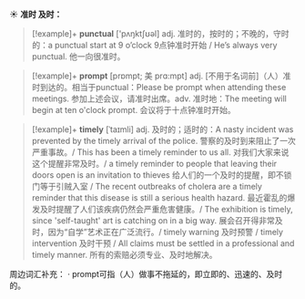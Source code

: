 ☀ <span class="category">**准时 及时：**</span>
>[!example]+ <span class="vocabulary">**punctual**</span> ['pʌŋktʃʊəl] 
> <span class="definition">adj. 准时的，按时的；不晚的，守时的：</span>a punctual start at 9 o’clock 9点钟准时开始 / He’s always very punctual. 他一向很准时。
           
>[!example]+ <span class="vocabulary">**prompt**</span> [prɒmpt; 美 prɑ:mpt]
> <span class="definition">adj. [不用于名词前]（人）准时到达的。相当于punctual：</span>Please be prompt when attending these meetings. 参加上述会议，请准时出席。<span class="definition">adv. 准时地：</span>The meeting will begin at ten o'clock prompt. 会议将于十点钟准时开始。
           
>[!example]+ <span class="vocabulary">**timely**</span> [ˈtaɪmli]
> <span class="definition">adj. 及时的；适时的：</span>A nasty incident was prevented by the timely arrival of the police. 警察的及时到来阻止了一次严重事故。/ This has been a timely reminder to us all. 对我们大家来说这个提醒非常及时。/ a timely reminder to people that leaving their doors open is an invitation to thieves 给人们的一个及时的提醒，即不锁门等于引贼入室 / The recent outbreaks of cholera are a timely reminder that this disease is still a serious health hazard. 最近霍乱的爆发及时提醒了人们该疾病仍然会严重危害健康。/ The exhibition is timely, since 'self-taught' art is catching on in a big way. 展会召开得非常及时，因为“自学”艺术正在广泛流行。/ timely warning 及时预警 / timely intervention 及时干预 / All claims must be settled in a professional and timely manner. 所有的索赔必须专业、及时地解决。

周边词汇补充：
· prompt可指（人）做事不拖延的，即立即的、迅速的、及时的。

